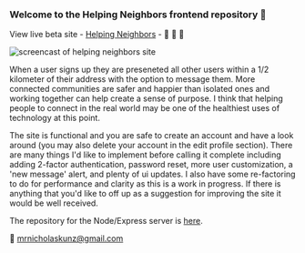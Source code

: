 ### Welcome to the Helping Neighbors frontend repository 👋

View live beta site - [Helping Neighbors](https://www.helping-neighbors.nicholaskunz.com) - :couple: :hammer: :dizzy:

![screencast of helping neighbors site](https://user-images.githubusercontent.com/33107555/233460679-af674c66-0b78-4ad7-a2e3-a20fb94c11af.gif)

When a user signs up they are preseneted all other users within a 1/2 kilometer of their address with the option to message them. More connected communities are safer and happier than isolated ones and working together can help create a sense of purpose. I think that helping people to connect in the real world may be one of the healthiest uses of technology at this point. 

The site is functional and you are safe to create an account and have a look around (you may also delete your account in the edit profile section). There are many things I'd like to implement before calling it complete including adding 2-factor authentication, password reset, more user customization, a 'new message' alert, and plenty of ui updates. I also have some re-factoring to do for performance and clarity as this is a work in progress. If there is anything that you'd like to off up as a suggestion for improving the site it would be well received. 

The repository for the Node/Express server is [here](https://www.github.com/ntkunz/hn_db).


:incoming_envelope: mrnicholaskunz@gmail.com